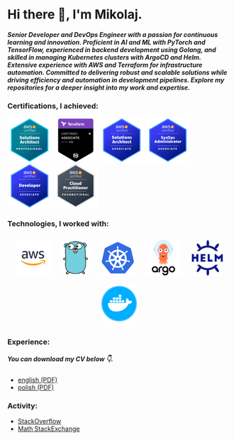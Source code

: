 <h1>Hi there 👋, I'm Mikolaj.</h1>
<h5>Senior Developer and DevOps Engineer with a passion for continuous learning and innovation. Proficient in AI and ML with PyTorch and TensorFlow, experienced in backend development using Golang, and skilled in managing Kubernetes clusters with ArgoCD and Helm. Extensive experience with AWS and Terraform for infrastructure automation. Committed to delivering robust and scalable solutions while driving efficiency and automation in development pipelines. Explore my repositories for a deeper insight into my work and expertise.</h5>
<h3>Certifications, I achieved:</h3>
<p align="left">
  <img style="object-fit: contain;" src="./img/AWS-Certified-Solutions-Architect-Professional.png" width="100" height="100" alt="cs">
  <img style="object-fit: contain;" src="./img/Terraform-Certified-Associate.png" width="100" height="100" alt="cs">
  <img style="object-fit: contain;" src="./img/AWS-Certified-Solutions-Architect-Associate.png" width="100" height="100" alt="cs">
  <img style="object-fit: contain;" src="./img/AWS-Certified-SysOps-Administrator-Associate.png" width="100" height="100" alt="cs">
  <img style="object-fit: contain;" src="./img/AWS-Certified-Developer-Associate.png" width="100" height="100" alt="cs">
  <img style="object-fit: contain;" src="./img/AWS-Certified-Cloud-Practitioner.png" width="100" height="100" alt="cs">
</p>

<h3>Technologies, I worked with:</h3>
<p align="center">
  <img style="object-fit: contain; margin: 10px;" src="./img/aws.png" height="80" alt="cs">
  <img style="object-fit: contain; margin: 10px;" src="./img/go.png" height="80" alt="cs">
  <img style="object-fit: contain; margin: 10px;" src="./img/k8s.png" height="80" alt="cs">
  <img style="object-fit: contain; margin: 10px;" src="./img/argo.png" height="80" alt="cs">
  <img style="object-fit: contain; margin: 10px;" src="./img/helm.png" height="80" alt="cs">
  <img style="object-fit: contain; margin: 10px;" src="./img/docker.png" width="80" height="80" alt="cs">
  <!-- <img style="object-fit: contain; margin: 10px;" src="./img/terraform.png" width="80" height="80" alt="cs">
  <img style="object-fit: contain; margin: 10px;" src="./img/linux.png" height="80" alt="cs">
  <img style="object-fit: contain; margin: 10px;" src="./img/cs.png" width="80" height="80" alt="cs">
  <img style="object-fit: contain; margin: 10px;" src="./img/java.png" width="80" height="80" alt="cs">
  <img style="object-fit: contain; margin: 10px;" src="./img/py.png" width="80" height="80" alt="cs">
  <img style="object-fit: contain; margin: 10px;" src="./img/vue.png" height="80" alt="cs">
  <img style="object-fit: contain; margin: 10px;" src="./img/js.png" height="80" alt="cs">
  <img style="object-fit: contain; margin: 10px;" src="./img/ts.png" height="80" alt="cs"> -->
</p>

<h3>Experience:</h3>
<h5>You can download my CV below 👇.</h5>
<ul>
  <li>
    <a href="https://github.com/mikolajsemeniuk/mikolajsemeniuk/blob/main/cvs/cv_mikolaj_semeniuk_en.pdf">
      english (PDF)
    </a>
  </li>
  <li>
    <a href="https://github.com/mikolajsemeniuk/mikolajsemeniuk/blob/main/cvs/cv_mikolaj_semeniuk_pl.pdf">
      polish (PDF)
    </a>
  </li>
 </ul>
 <h3>Activity:</h3>
 <ul>
  <li>
    <a href="https://stackoverflow.com/users/13947931/mikolaj-semeniuk">
      StackOverflow
    </a>
  </li>
  <li>
    <a href="https://math.stackexchange.com/users/872720/mikolaj-semeniuk">
      Math StackExchange
    </a>
  </li>
 </ul>
